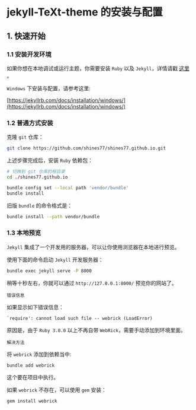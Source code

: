# jekyll-TeXt-theme 的安装与配置

## 1. 快速开始

### 1.1 安装开发环境

如果你想在本地调试或运行主题，你需要安装 `Ruby` 以及 `Jekyll`，详情请戳 [这里](https://jekyllrb.com/docs/installation/) 。

`Windows` 下安装与配置，请参考这里:

[https://jekyllrb.com/docs/installation/windows/](https://jekyllrb.com/docs/installation/windows/)

### 1.2 普通方式安装

克隆 `git` 仓库：

```bash
git clone https://github.com/shines77/shines77.github.io.git
```

上述步骤完成后，安装 `Ruby` 依赖包：

```bash
# 切换到 git 仓库的根目录
cd ./shines77.github.io

bundle config set --local path 'vendor/bundle'
bundle install
```

旧版 `bundle` 的命令格式是：

```bash
bundle install --path vendor/bundle
```

### 1.3 本地预览

`Jekyll` 集成了一个开发用的服务器，可以让你使用浏览器在本地进行预览。

使用下面的命令启动 `Jekyll` 开发服务器：

```bash
bundle exec jekyll serve -P 8000
```

稍等十秒左右，你就可以通过 `http://127.0.0.1:8000/` 预览你的网站了。

`错误信息`

如果显示如下错误信息：

```shell
`require': cannot load such file -- webrick (LoadError)
```

原因是，由于 `Ruby 3.0.0` 以上不再自带 `WebRick`，需要手动添加到环境里面。

`解决方法`

将 `webrick` 添加到依赖当中:

```bash
bundle add webrick
```

这个要在项目中执行。

如果 `webrick` 不存在，可以使用 `gem` 安装：

```bash
gem install webrick
```
